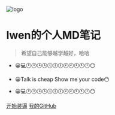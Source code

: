 ![logo](_media/icon.svg)

# Iwen的个人MD笔记

> 希望自己能够越学越好，哈哈

* 😀💻🕐🕑🕒🕓🕔🕕🕖🕗🕘🕙🕚🕛😶

* 😀Talk  is  cheap        Show me your code😶

* 😀💻🕐🕑🕒🕓🕔🕕🕖🕗🕘🕙🕚🕛😶

  

[开始装逼](README.md)
[我的GitHub](https://github.com/isenwen/notebook)